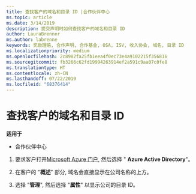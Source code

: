 ```yaml
---
title: 查找客户的域名和目录 ID |合作伙伴中心
ms.topic: article
ms.date: 3/14/2019
description: 提交声明时如何查找客户的域名和目录 ID
author: LauraBrenner
ms.author: labrenne
keywords: 奖励理赔, 合作声明, 合作基金, OSA, ISV, 收入协会, 域名, 目录 ID
ms.localizationpriority: medium
ms.openlocfilehash: 2c8982fa25fb1eea4f0ec73e4a9102215f356816
ms.sourcegitcommit: fb3266c62fd19994263914ef2a591c9aa07c0fe8
ms.translationtype: HT
ms.contentlocale: zh-CN
ms.lasthandoff: 07/22/2019
ms.locfileid: "68376414"
---
```

# <a name="find-your-customers-domain-name-and-directory-id"></a>查找客户的域名和目录 ID

**适用于**

-  合作伙伴中心

1.  要求客户打开[Microsoft Azure 门户](https://ms.portal.azure.com/#home), 然后选择 " **Azure Active Directory**"。 

2.  在客户的 "**概述**" 部分, 域名会直接显示在公司名称的上方。  

3.  选择 "**管理**", 然后选择 "**属性**" 以显示公司的目录 ID。
